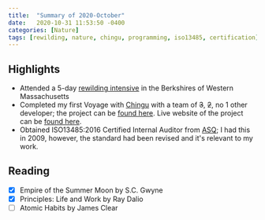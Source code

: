 ```yaml
---
title:  "Summary of 2020-October"
date:   2020-10-31 11:53:50 -0400
categories: [Nature]
tags: [rewilding, nature, chingu, programming, iso13485, certification]
---
```

## Highlights
- Attended a 5-day [rewilding intensive](https://micahmortali.com/rewilding/) in the Berkshires of Western Massachusetts
- Completed my first Voyage with [Chingu](https://chingu.io) with a team of ~~3~~, ~~2~~, no 1 other developer; the project can be [found here](https://github.com/chingu-voyages/v23-toucans-team-02). Live website of the project can be [found here](https://v23weather.netlify.app/).
- Obtained ISO13485:2016 Certified Internal Auditor from [ASQ](https://asq.org); I had this in 2009, however, the standard had been revised and it's relevant to my work.

## Reading
- [x] Empire of the Summer Moon by S.C. Gwyne
- [x] Principles: Life and Work by Ray Dalio
- [ ] Atomic Habits by James Clear

